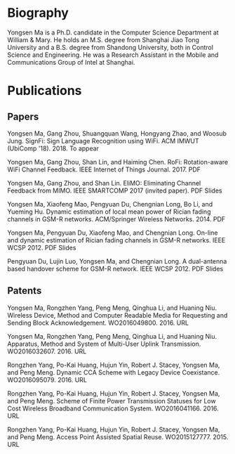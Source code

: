 # Biography
Yongsen Ma is a Ph.D. candidate in the Computer Science Department at William & Mary. He holds an M.S. degree from Shanghai Jiao Tong University and a B.S. degree from Shandong University, both in Control Science and Engineering. He was a Research Assistant in the Mobile and Communications Group of Intel at Shanghai.

# Publications

## Papers

Yongsen Ma, Gang Zhou, Shuangquan Wang, Hongyang Zhao, and Woosub Jung. SignFi: Sign Language Recognition using WiFi. ACM IMWUT (UbiComp '18). 2018. To appear

Yongsen Ma, Gang Zhou, Shan Lin, and Haiming Chen. RoFi: Rotation-aware WiFi Channel Feedback. IEEE Internet of Things Journal. 2017. PDF

Yongsen Ma, Gang Zhou, and Shan Lin. EliMO: Eliminating Channel Feedback from MIMO. IEEE SMARTCOMP 2017 (invited paper). PDF Slides

Yongsen Ma, Xiaofeng Mao, Pengyuan Du, Chengnian Long, Bo Li, and Yueming Hu. Dynamic estimation of local mean power of Rician fading channels in GSM-R networks. ACM/Springer Wireless Networks. 2014. PDF

Yongsen Ma, Pengyuan Du, Xiaofeng Mao, and Chengnian Long. On-line and dynamic estimation of Rician fading channels in GSM-R networks. IEEE WCSP 2012. PDF Slides

Pengyuan Du, Lujin Luo, Yongsen Ma, and Chengnian Long. A dual-antenna based handover scheme for GSM-R network. IEEE WCSP 2012. PDF Slides

## Patents
Yongsen Ma, Rongzhen Yang, Peng Meng, Qinghua Li, and Huaning Niu. Wireless Device, Method and Computer Readable Media for Requesting and Sending Block Acknowledgement. WO2016049800. 2016. URL

Yongsen Ma, Rongzhen Yang, Peng Meng, Qinghua Li, and Huaning Niu. Apparatus, Method and System of Multi-User Uplink Transmission. WO2016032607. 2016. URL

Rongzhen Yang, Po-Kai Huang, Hujun Yin, Robert J. Stacey, Yongsen Ma, and Peng Meng. Dynamic CCA Scheme with Legacy Device Coexistance. WO2016095079. 2016. URL

Rongzhen Yang, Po-Kai Huang, Hujun Yin, Robert J. Stacey, Yongsen Ma, and Peng Meng. Scheme of Finite Power Transmission Statuses for Low Cost Wireless Broadband Communication System. WO2016041166. 2016. URL

Rongzhen Yang, Po-Kai Huang, Hujun Yin, Robert J. Stacey, Yongsen Ma, and Peng Meng. Access Point Assisted Spatial Reuse. WO2015127777. 2015. URL
